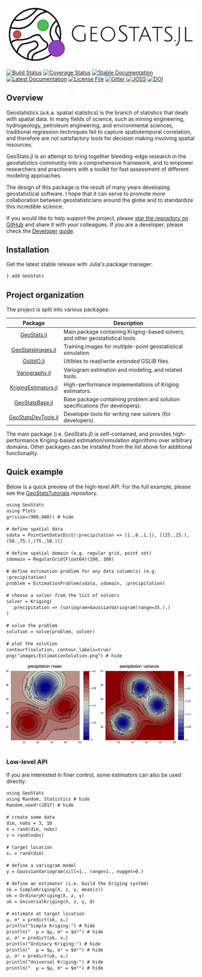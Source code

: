 ![GeoStatsLogo](images/GeoStats.png)

[![Build Status](https://travis-ci.org/juliohm/GeoStats.jl.svg?branch=master)](https://travis-ci.org/juliohm/GeoStats.jl)
[![Coverage Status](https://codecov.io/gh/juliohm/GeoStats.jl/branch/master/graph/badge.svg)](https://codecov.io/gh/juliohm/GeoStats.jl)
[![Stable Documentation](https://img.shields.io/badge/docs-stable-blue.svg)](https://juliohm.github.io/GeoStats.jl/stable)
[![Latest Documentation](https://img.shields.io/badge/docs-latest-blue.svg)](https://juliohm.github.io/GeoStats.jl/latest)
[![License File](https://img.shields.io/badge/license-ISC-blue.svg)](https://github.com/juliohm/GeoStats.jl/blob/master/LICENSE)
[![Gitter](https://img.shields.io/badge/chat-on%20gitter-bc0067.svg)](https://gitter.im/JuliaEarth/GeoStats.jl)
[![JOSS](http://joss.theoj.org/papers/10.21105/joss.00692/status.svg)](https://doi.org/10.21105/joss.00692)
[![DOI](https://zenodo.org/badge/33827844.svg)](https://zenodo.org/badge/latestdoi/33827844)

## Overview

Geostatistics (a.k.a. spatial statistics) is the branch of statistics that deals with
spatial data. In many fields of science, such as mining engineering, hydrogeology,
petroleum engineering, and environmental sciences, traditional regression techniques
fail to capture spatiotemporal correlation, and therefore are not satisfactory tools
for decision making involving spatial resources.

GeoStats.jl is an attempt to bring together bleeding-edge research in the geostatistics
community into a comprehensive framework, and to empower researchers and practioners
with a toolkit for fast assessment of different modeling approaches.

The design of this package is the result of many years developing geostatistical software.
I hope that it can serve to promote more collaboration between geostatisticians around the
globe and to standardize this incredible science.

If you would like to help support the project, please
[star the repository on GitHub](https://github.com/juliohm/GeoStats.jl)
and share it with your colleagues. If you are a developer,
please check the [Developer guide](developer_basics.md).

## Installation

Get the latest stable release with Julia's package manager:

```julia
] add GeoStats
```

## Project organization

The project is split into various packages:

| Package  | Description |
|:--------:| ----------- |
| [GeoStats.jl](https://github.com/juliohm/GeoStats.jl) | Main package containing Kriging-based solvers, and other geostatistical tools. |
| [GeoStatsImages.jl](https://github.com/juliohm/GeoStatsImages.jl) | Training images for multiple-point geostatistical simulation. |
| [GslibIO.jl](https://github.com/juliohm/GslibIO.jl) | Utilities to read/write *extended* GSLIB files. |
| [Variography.jl](https://github.com/juliohm/Variography.jl) | Variogram estimation and modeling, and related tools. |
| [KrigingEstimators.jl](https://github.com/juliohm/KrigingEstimators.jl) | High-performance implementations of Kriging estimators. |
| [GeoStatsBase.jl](https://github.com/juliohm/GeoStatsBase.jl) | Base package containing problem and solution specifications (for developers). |
| [GeoStatsDevTools.jl](https://github.com/juliohm/GeoStatsDevTools.jl) | Developer tools for writing new solvers (for developers). |

The main package (i.e. GeoStats.jl) is self-contained, and provides high-performance
Kriging-based estimation/simulation algorithms over arbitrary domains. Other packages
can be installed from the list above for additional functionality.

## Quick example

Below is a quick preview of the high-level API. For the full example, please see
the [GeoStatsTutorials](https://github.com/juliohm/GeoStatsTutorials) repository.

```@example overview
using GeoStats
using Plots
gr(size=(900,400)) # hide

# define spatial data
sdata = PointSetData(Dict(:precipitation => [1.,0.,1.]), [(25.,25.),(50.,75.),(75.,50.)])

# define spatial domain (e.g. regular grid, point set)
sdomain = RegularGrid{Float64}(100, 100)

# define estimation problem for any data column(s) (e.g. :precipitation)
problem = EstimationProblem(sdata, sdomain, :precipitation)

# choose a solver from the list of solvers
solver = Kriging(
  :precipitation => (variogram=GaussianVariogram(range=35.),)
)

# solve the problem
solution = solve(problem, solver)

# plot the solution
contourf(solution, contour_labels=true)
png("images/EstimationSolution.png") # hide
```
![](images/EstimationSolution.png)

### Low-level API

If you are interested in finer control, some estimators
can also be used directly:

```@example
using GeoStats
using Random, Statistics # hide
Random.seed!(2017) # hide

# create some data
dim, nobs = 3, 10
X = rand(dim, nobs)
z = rand(nobs)

# target location
xₒ = rand(dim)

# define a variogram model
γ = GaussianVariogram(sill=1., range=1., nugget=0.)

# define an estimator (i.e. build the Kriging system)
sk = SimpleKriging(X, z, γ, mean(z))
ok = OrdinaryKriging(X, z, γ)
uk = UniversalKriging(X, z, γ, 0)

# estimate at target location
μ, σ² = predict(sk, xₒ)
println("Simple Kriging:") # hide
println("  μ = $μ, σ² = $σ²") # hide
μ, σ² = predict(ok, xₒ)
println("Ordinary Kriging:") # hide
println("  μ = $μ, σ² = $σ²") # hide
μ, σ² = predict(uk, xₒ)
println("Universal Kriging:") # hide
println("  μ = $μ, σ² = $σ²") # hide
```
